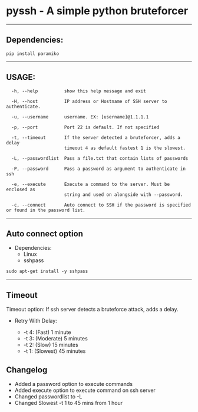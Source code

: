 # pyssh - A simple python bruteforcer

---

## Dependencies:
``` pip install paramiko ```

---

## USAGE:

```
  -h, --help          show this help message and exit

  -H, --host          IP address or Hostname of SSH server to authenticate.

  -u, --username      username. EX: [username]@1.1.1.1

  -p, --port          Port 22 is default. If not specified

  -t, --timeout       If the server detected a bruteforcer, adds a delay
                      timeout 4 as default fastest 1 is the slowest.
  
  -L, --passwordlist  Pass a file.txt that contain lists of passwords

  -P, --password      Pass a password as argument to authenticate in ssh

  -e, --execute       Execute a command to the server. Must be enclosed as
                      string and used on alongside with --password.

  -c, --connect       Auto connect to SSH if the password is specified or found in the password list.

```

---

## Auto connect option

- Dependencies:
    - Linux
    - sshpass

``` sudo apt-get install -y sshpass ```

---

## Timeout

Timeout option: If ssh server detects a bruteforce attack, adds a delay.

- Retry With Delay:

    - -t 4: (Fast) 1 minute
    - -t 3: (Moderate) 5 minutes
    - -t 2: (Slow) 15 minutes
    - -t 1: (Slowest) 45 minutes


## Changelog

- Added a password option to execute commands
- Added execute option to execute command on ssh server
- Changed passwordlist to -L
- Changed Slowest -t 1 to 45 mins from 1 hour